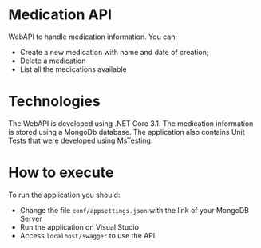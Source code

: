 # Medication API
WebAPI to handle medication information.  You can:
- Create a new medication with name and date of creation;
- Delete a medication
- List all the medications available

# Technologies
The WebAPI is developed using .NET Core 3.1. The medication information is stored using a MongoDb database.
The application also contains Unit Tests that were developed using MsTesting.

# How to execute
To run the application you should:
- Change the file  `conf/appsettings.json` with the link of your MongoDB Server
- Run the application on Visual Studio
- Access `localhost/swagger` to use the API 
